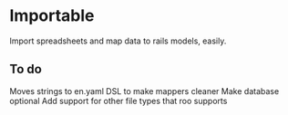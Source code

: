 # Importable #

Import spreadsheets and map data to rails models, easily.

## To do ##

Moves strings to en.yaml
DSL to make mappers cleaner
Make database optional
Add support for other file types that roo supports

